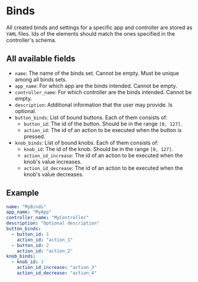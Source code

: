 # Binds

All created binds and settings for a specific app and controller are stored as `YAML` files.
Ids of the elements should match the ones specified in the controller's schema.

## All available fields
- `name`: The name of the binds set. Cannot be empty. Must be unique among all binds sets.
- `app_name`: For which app are the binds intended. Cannot be empty.
- `controller_name`: For which controller are the binds intended. Cannot be empty.
- `description`: Additional information that the user may provide. Is optional.
- `button_binds`: List of bound buttons. Each of them consists of:
  - `button_id`: The id of the button. Should be in the range `[0, 127]`.
  - `action_id`: The id of an action to be executed when the button is pressed.
- `knob_binds`: List of bound knobs. Each of them consists of:
  - `knob_id`: The id of the knob. Should be in the range `[0, 127]`.
  - `action_id_increase`: The id of an action to be executed when the knob's value increases.
  - `action_id_decrease`: The id of an action to be executed when the knob's value decreases.

## Example
```yaml
name: "MyBinds"
app_name: "MyApp"
controller_name: "MyController"
description: "Optional description"
button_binds:
  - button_id: 1
    action_id: "action_1"
  - button_id: 2
    action_id: "action_2"
knob_binds:
  - knob_id: 3
    action_id_increase: "action_3"
    action_id_decrease: "action_4"
```
